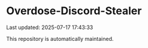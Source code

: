 # Overdose-Discord-Stealer

Last updated: 2025-07-17 17:43:33

This repository is automatically maintained.
